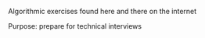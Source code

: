 Algorithmic exercises found here and there on the internet

Purpose: prepare for technical interviews

